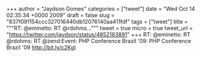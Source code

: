 
+++
author = "Jaydson Gomes"
categories = ["tweet"]
date = "Wed Oct 14 02:35:34 +0000 2009"
draft = false
slug = "837f091154ccc327016440db12076140aa411fdf"
tags = ["tweet"]
title = """RT: @eminetto: RT @rdohms..."""
tweet = true
micro = true
tweet_url = "https://twitter.com/jaydson/status/4852183891"
+++
RT: @eminetto: RT @rdohms: RT @zend:Event: PHP Conference Brazil '09: PHP Conference Brazil '09 http://bit.ly/c2KgI
